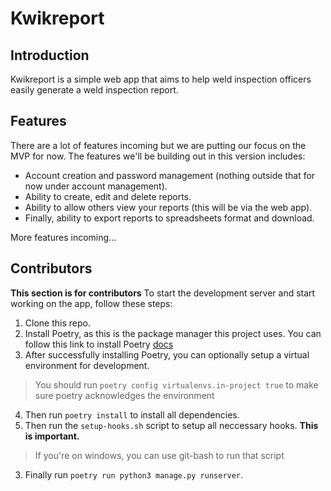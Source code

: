 # Kwikreport
## Introduction
Kwikreport is a simple web app that aims to help weld inspection officers easily
generate a weld inspection report.
## Features
There are a lot of features incoming but we are putting our focus on the MVP for
now. The features we'll be building out in this version includes:
- Account creation and password management (nothing outside that for now under
account management).
- Ability to create, edit and delete reports.
- Ability to allow others view your reports (this will be via the web app).
- Finally, ability to export reports to spreadsheets format and download.

More features incoming...
## Contributors
__**This section is for contributors**__
To start the development server and start working on the app, follow these steps:
1. Clone this repo.
2. Install Poetry, as this is the package manager this project uses.
You can follow this link to install Poetry [docs](https://python-poetry.org/docs/)
3. After successfully installing Poetry, you can optionally setup a virtual environment for development.
> You should run `poetry config virtualenvs.in-project true` to make sure poetry acknowledges the environment
4. Then run `poetry install` to install all dependencies.
5. Then run the `setup-hooks.sh` script to setup all neccessary hooks. **This is important.**
> If you're on windows, you can use git-bash to run that script
3. Finally run `poetry run python3 manage.py runserver`.
